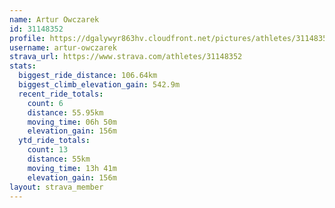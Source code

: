 ```yaml
---
name: Artur Owczarek
id: 31148352
profile: https://dgalywyr863hv.cloudfront.net/pictures/athletes/31148352/15906846/1/large.jpg
username: artur-owczarek
strava_url: https://www.strava.com/athletes/31148352
stats:
  biggest_ride_distance: 106.64km
  biggest_climb_elevation_gain: 542.9m
  recent_ride_totals:
    count: 6
    distance: 55.95km
    moving_time: 06h 50m
    elevation_gain: 156m
  ytd_ride_totals:
    count: 13
    distance: 55km
    moving_time: 13h 41m
    elevation_gain: 156m
layout: strava_member
--- 
```

